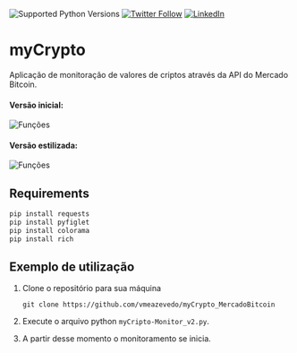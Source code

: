 ![Supported Python Versions](https://img.shields.io/pypi/pyversions/rich/10.11.0) [![Twitter Follow](https://img.shields.io/twitter/follow/vmeazevedo.svg?style=social)](https://twitter.com/vmeazevedo) [![LinkedIn](https://img.shields.io/badge/Vinícius-Azevedo%20news-yellowgreen)](https://www.linkedin.com/in/vin%C3%ADcius-azevedo-45180ab2/)

# myCrypto
Aplicação de monitoração de valores de criptos através da API do Mercado Bitcoin.

#### Versão inicial:

![Funções](https://user-images.githubusercontent.com/40063504/160224630-1390f561-cb05-4982-9b85-4e15bac439bd.jpg)

#### Versão estilizada:

![Funções](https://user-images.githubusercontent.com/40063504/160527295-291ce2dd-4289-400f-b83e-729a40f9ccef.png)

## Requirements

```sh
pip install requests
pip install pyfiglet
pip install colorama
pip install rich
```

## Exemplo de utilização

1. Clone o repositório para sua máquina

   ``
   git clone https://github.com/vmeazevedo/myCrypto_MercadoBitcoin
   ``
2. Execute o arquivo python ``myCripto-Monitor_v2.py``.

3. A partir desse momento o monitoramento se inicia.


